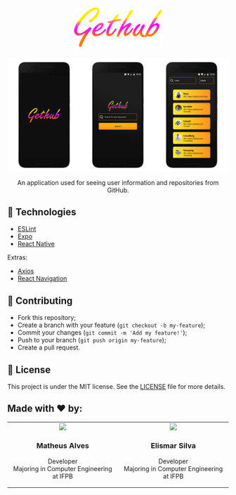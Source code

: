 <h1 align="center">
    <img alt="GetHub" src=".github/logo.png" width="200px" />
</h1>

<div align="center">
  <img alt="Preview!" src=".github/preview.png" />
</div>

<p align="center">
    An application used for seeing user information and repositories from GitHub.
</p>

## :rocket: Technologies

- [ESLint](https://eslint.org/)
- [Expo](https://expo.io/)
- [React Native](https://reactnative.dev/)

Extras:

- [Axios](https://github.com/axios/axios)
- [React Navigation](https://reactnavigation.org/)

## :thinking: Contributing

- Fork this repository;
- Create a branch with your feature (`git checkout -b my-feature`);
- Commit your changes (`git commit -m 'Add my feature!'`);
- Push to your branch (`git push origin my-feature`);
- Create a pull request.

## :memo: License

This project is under the MIT license. See the [LICENSE](LICENSE.md) file for more details.

## Made with :heart: by:

<table width="100%">
  <tr>
    <td align="center" width="500">
      <a href="https://github.com/Dywyll">
        <img src="https://avatars3.githubusercontent.com/u/57298342?s=400&u=d871893b24a05d395aaa0159649a09f70553ba76&v=4" height="auto" width="175">
      </a>
      <h3>Matheus Alves</h3>
      <p>
        Developer
        <br>
        Majoring in Computer Engineering at IFPB
      </p>
    </td>
    <td align="center" width="500">
      <a href="https://github.com/Elismar13">
        <img src="https://avatars3.githubusercontent.com/u/49734800?s=460&u=80e44f6df8df52b72d9de74fa6492fbd05e84aab&v=4" height="auto" width="175">
      </a>
      <h3>Elismar Silva</h3>
      <p>
        Developer
        <br>
        Majoring in Computer Engineering at IFPB
      </p>
    </td>
  </tr>
</table>

